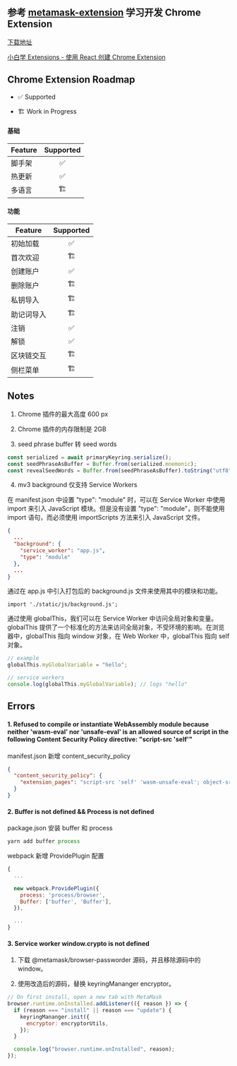 ## 参考 [metamask-extension](https://github.com/MetaMask/metamask-extension) 学习开发 Chrome Extension

[下载地址](https://github.com/milhous/react-chrome-extension/releases/tag/1.0.0)

[小白学 Extensions - 使用 React 创建 Chrome Extension](https://www.milhous.me/blog/c9500b18-2f22-542a-9c15-a97a049e3b7c/)

## Chrome Extension Roadmap

- ✅ Supported

- 🏗️ Work in Progress

#### 基础

| Feature | Supported |
| ------- | :-------: |
| 脚手架  |    ✅     |
| 热更新  |    ✅     |
| 多语言  |    🏗️     |

#### 功能

| Feature    | Supported |
| ---------- | :-------: |
| 初始加载   |    ✅     |
| 首次欢迎   |    🏗️     |
| 创建账户   |    ✅     |
| 删除账户   |    🏗️     |
| 私钥导入   |    🏗️     |
| 助记词导入 |    🏗️     |
| 注销       |    ✅     |
| 解锁       |    ✅     |
| 区块链交互 |    🏗️     |
| 侧栏菜单   |    🏗️     |

## Notes

1. Chrome 插件的最大高度 600 px

2. Chrome 插件的内存限制是 2GB

3. seed phrase buffer 转 seed words

```js
const serialized = await primaryKeyring.serialize();
const seedPhraseAsBuffer = Buffer.from(serialized.mnemonic);
const revealSeedWords = Buffer.from(seedPhraseAsBuffer).toString("utf8");
```

4. mv3 background 仅支持 Service Workers

在 manifest.json 中设置 "type": "module" 时，可以在 Service Worker 中使用 import 来引入 JavaScript 模块。但是没有设置 "type": "module"，则不能使用 import 语句，而必须使用 importScripts 方法来引入 JavaScript 文件。

```json
{
  ...
  "background": {
    "service_worker": "app.js",
    "type": "module"
  },
  ...
}
```

通过在 app.js 中引入打包后的 background.js 文件来使用其中的模块和功能。

```
import './static/js/background.js';
```

通过使用 globalThis，我们可以在 Service Worker 中访问全局对象和变量。globalThis 提供了一个标准化的方法来访问全局对象，不受环境的影响。在浏览器中，globalThis 指向 window 对象，在 Web Worker 中，globalThis 指向 self 对象。

```js
// example
globalThis.myGlobalVariable = "hello";
```

```js
// service workers
console.log(globalThis.myGlobalVariable); // logs "hello"
```

## Errors

#### 1. Refused to compile or instantiate WebAssembly module because neither 'wasm-eval' nor 'unsafe-eval' is an allowed source of script in the following Content Security Policy directive: "script-src 'self'"

manifest.json 新增 content_security_policy

```json
{
  "content_security_policy": {
    "extension_pages": "script-src 'self' 'wasm-unsafe-eval'; object-src 'self'; frame-ancestors 'none';"
  }
}
```

#### 2. Buffer is not defined && Process is not defined

package.json 安装 buffer 和 process

```js
yarn add buffer process
```

webpack 新增 ProvidePlugin 配置

```js
{
  ...

  new webpack.ProvidePlugin({
    process: 'process/browser',
    Buffer: ['buffer', 'Buffer'],
  }),

  ...
}

```

#### 3. Service worker window.crypto is not defined

1. 下载 @metamask/browser-passworder 源码，并且移除源码中的 window。

2. 使用改造后的源码，替换 keyringMananger encryptor。

```js
// On first install, open a new tab with MetaMask
browser.runtime.onInstalled.addListener(({ reason }) => {
  if (reason === "install" || reason === "update") {
    keyringMananger.init({
      encryptor: encryptorUtils,
    });
  }

  console.log("browser.runtime.onInstalled", reason);
});
```
